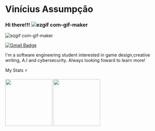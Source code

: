 # Vinícius Assumpção

### Hi there!!! ![ezgif com-gif-maker](https://user-images.githubusercontent.com/78980842/175097109-ce955d62-62cd-4a69-aa5c-625e87750b1a.png)

![ezgif com-gif-maker](https://user-images.githubusercontent.com/78980842/175096523-2cd5daf3-adc6-42de-9981-2f92034fcf46.gif)

[![Gmail Badge](https://img.shields.io/badge/-viniciusdearaujo27@gmail.com-6633cc?style=flat-square&logo=Gmail&logoColor=white&link=mailto:viniciusdearaujo27@gmail.com)](mailto:viniciusdearaujo27@gmail.com)

I'm a software engineering student interested in game design,creative writing, A.I and cybersecurity.
Always looking foward to learn more!

My Stats ⚡

<a href="https://github.com/viniman27/github-readme-stats">
  <img align="left" height='150px' src="https://github-readme-stats.vercel.app/api/top-langs/?username=viniman27&hide=jupyter%20notebook,html,c&layout=compact&theme=great-gatsby" />
</a>

<a href="https://github.com/viniman27/github-readme-statst">
  <img align="left"  height='150px' src="https://github-readme-stats.vercel.app/api?username=viniman27&show_icons=true&theme=great-gatsby" />
</a>




<!--

![Anurag's GitHub stats](https://github-readme-stats.vercel.app/api?username=viniman27&theme=great-gatsby&show_icons=true)      [![Top Langs](https://github-readme-stats.vercel.app/api/top-langs/?username=viniman27&theme=great-gatsby)](https://github.com/viniman27/github-readme-stats)
-->
<!--[![Top Langs](https://github-readme-stats.vercel.app/api/top-langs/?username=viniman27&theme=chartreuse-dark)](https://github.com/viniman27/github-readme-stats)
-->
<!--
[![Readme Card](https://github-readme-stats.vercel.app/api/pin/?username=viniman27&repo=github-readme-stats)](https://github.com/viniman27/github-readme-stats)
-->

<!--
**viniman27/viniman27** is a ✨ _special_ ✨ repository because its `README.md` (this file) appears on your GitHub profile.

Here are some ideas to get you started:

- 🔭 I’m currently working on ...
- 🌱 I’m currently learning ...
- 👯 I’m looking to collaborate on ...
- 🤔 I’m looking for help with ...
- 💬 Ask me about ...
- 📫 How to reach me: ...
- 😄 Pronouns: ...
- ⚡ Fun fact: ...
-->

